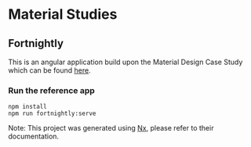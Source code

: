 # Material Studies

## Fortnightly

This is an angular application build upon the Material Design Case Study which can be found [here](https://material.io/design/material-studies/fortnightly.html).

### Run the reference app

```
npm install
npm run fortnightly:serve
```

Note: This project was generated using [Nx](https://nx.dev), please refer to their documentation.
